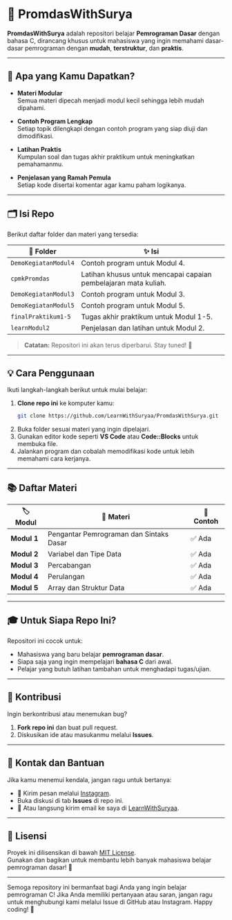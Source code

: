 # 🌟 PromdasWithSurya

**PromdasWithSurya** adalah repositori belajar **Pemrograman Dasar** dengan bahasa C, dirancang khusus untuk mahasiswa yang ingin memahami dasar-dasar pemrograman dengan **mudah**, **terstruktur**, dan **praktis**.

---

## 🎯 Apa yang Kamu Dapatkan?

- **Materi Modular**  
  Semua materi dipecah menjadi modul kecil sehingga lebih mudah dipahami.
  
- **Contoh Program Lengkap**  
  Setiap topik dilengkapi dengan contoh program yang siap diuji dan dimodifikasi.

- **Latihan Praktis**  
  Kumpulan soal dan tugas akhir praktikum untuk meningkatkan pemahamanmu.

- **Penjelasan yang Ramah Pemula**  
  Setiap kode disertai komentar agar kamu paham logikanya.

---

## 🗂️ Isi Repo

Berikut daftar folder dan materi yang tersedia:

| 📁 Folder              | ✨ Isi                                                             |
|------------------------|-------------------------------------------------------------------|
| `DemoKegiatanModul4`   | Contoh program untuk Modul 4.                              |
| `cpmkPromdas`          | Latihan khusus untuk mencapai capaian pembelajaran mata kuliah.  |
| `DemoKegiatanModul3`   | Contoh program untuk Modul 3.                                    |
| `DemoKegiatanModul5`   | Contoh program untuk Modul 5.                                    |
| `finalPraktikum1-5`    | Tugas akhir praktikum untuk Modul 1-5.                           |
| `learnModul2`          | Penjelasan dan latihan untuk Modul 2.                            |

> **Catatan:** Repositori ini akan terus diperbarui. Stay tuned! 🚀

---

## 💡 Cara Penggunaan

Ikuti langkah-langkah berikut untuk mulai belajar:

1. **Clone repo ini** ke komputer kamu:  
   ```bash
   git clone https://github.com/LearnWithSuryaa/PromdasWithSurya.git
   ```
2. Buka folder sesuai materi yang ingin dipelajari.  
3. Gunakan editor kode seperti **VS Code** atau **Code::Blocks** untuk membuka file.  
4. Jalankan program dan cobalah memodifikasi kode untuk lebih memahami cara kerjanya.  

---

## 📚 Daftar Materi

| 🏷️ Modul     | 📖 Materi                               | 🔄 Contoh   |
|--------------|---------------------------------------|------------|
| **Modul 1**  | Pengantar Pemrograman dan Sintaks Dasar | ✅ Ada      |
| **Modul 2**  | Variabel dan Tipe Data                | ✅ Ada      |
| **Modul 3**  | Percabangan                          | ✅ Ada      |
| **Modul 4**  | Perulangan                           | ✅ Ada      |
| **Modul 5**  | Array dan Struktur Data                 | ✅ Ada      |

---

## 🎓 Untuk Siapa Repo Ini?

Repositori ini cocok untuk:
- Mahasiswa yang baru belajar **pemrograman dasar**.  
- Siapa saja yang ingin mempelajari **bahasa C** dari awal.  
- Pelajar yang butuh latihan tambahan untuk menghadapi tugas/ujian.

---

## 🤝 Kontribusi

Ingin berkontribusi atau menemukan bug?  
1. **Fork repo ini** dan buat pull request.  
2. Diskusikan ide atau masukanmu melalui **Issues**.  

---

## 🔗 Kontak dan Bantuan

Jika kamu menemui kendala, jangan ragu untuk bertanya:  
- 💬 Kirim pesan melalui [Instagram](https://www.instagram.com/suryahipersonmia/).  
- Buka diskusi di tab **Issues** di repo ini.  
- 📧 Atau langsung kirim email ke saya di [LearnWithSuryaa](mailto:davindra514@gmail.com?subject=Pertanyaan%20Tentang%20Repo%20PromdasWithSurya&body=Halo%20Davindra,%0A%0ASaya%20memiliki%20pertanyaan%20terkait%20repo%20PromdasWithSurya%20dan%20ingin%20mendapatkan%20bantuan.%0A%0APertanyaan:%0A%0A%5BTuliskan%20pertanyaan%20Anda%20di%20sini%5D%0A%0ATerima%20kasih!).

---

## 📜 Lisensi

Proyek ini dilisensikan di bawah [MIT License](LICENSE).  
Gunakan dan bagikan untuk membantu lebih banyak mahasiswa belajar pemrograman dasar! 🌟

---

Semoga repository ini bermanfaat bagi Anda yang ingin belajar pemrograman C! Jika Anda memiliki pertanyaan atau saran, jangan ragu untuk menghubungi kami melalui Issue di GitHub atau Instagram. Happy coding! 🚀
